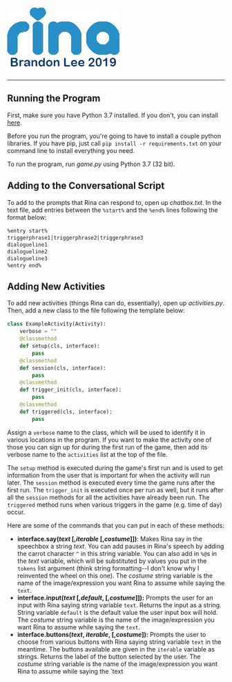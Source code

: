 ![Rina logo](https://raw.githubusercontent.com/dabslee/Assistant/master/assets/logo.png)
***
## Running the Program
First, make sure you have Python 3.7 installed. If you don't, you can install [here](python.org/downloads).

Before you run the program, you're going to have to install a couple python libraries. If you have pip, just call `pip install -r requirements.txt` on your command line to install everything you need.

To run the program, run *game.py* using Python 3.7 (32 bit).

## Adding to the Conversational Script
To add to the prompts that Rina can respond to, open up *chatbox.txt*. In the text file, add entries between the `%start%` and the `%end%` lines following the format below:
```
%entry start%
triggerphrase1|triggerphrase2|triggerphrase3
dialogueline1
dialogueline2
dialogueline3
%entry end%
```

## Adding New Activities
To add new activities (things Rina can do, essentially), open up *activities.py*. Then, add a new class to the file following the template below:
```python
class ExampleActivity(Activity):
    verbose = ""
    @classmethod
    def setup(cls, interface):
        pass
    @classmethod
    def session(cls, interface):
        pass
    @classmethod
    def trigger_init(cls, interface):
        pass
    @classmethod
    def triggered(cls, interface):
        pass
```
Assign a `verbose` name to the class, which will be used to identify it in various locations in the program. If you want to make the activity one of those you can sign up for during the first run of the game, then add its verbose name to the `activities` list at the top of the file.

The `setup` method is executed during the game's first run and is used to get information from the user that is important for when the activity will run later. The `session` method is executed every time the game runs after the first run. The `trigger_init` is executed once per run as well, but it runs after all the `session` methods for all the activities have already been run. The `triggered` method runs when various triggers in the game (e.g. time of day) occur.

Here are some of the commands that you can put in each of these methods:
* **interface.say(*text* \[,*iterable* \[,*costume*]])**: Makes Rina say in the speechbox a string *text*. You can add pauses in Rina's speech by adding the carrot character `^` in this string variable. You can also add in `%@`s in the *text* variable, which will be substituted by values you put in the `tokens` list argument (think string formatting--I don't know why I reinvented the wheel on this one). The *costume* string variable is the name of the image/expression you want Rina to assume while saying the `text`.
* **interface.input(*text* \[,*default*, \[,*costume*]]):** Prompts the user for an input with Rina saying string variable `text`. Returns the input as a string. String variable `default` is the default value the user input box will hold. The *costume* string variable is the name of the image/expression you want Rina to assume while saying the `text`.
* **interface.buttons(*text*, *iterable*, \[,*costume*]):** Prompts the user to choose from various buttons with Rina saying string variable `text` in the meantime. The buttons available are given in the `iterable` variable as strings. Returns the label of the button selected by the user. The *costume* string variable is the name of the image/expression you want Rina to assume while saying the `text
